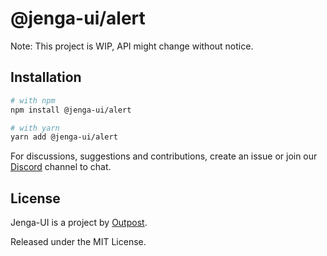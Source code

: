 # @jenga-ui/alert

Note: This project is WIP, API might change without notice.

## Installation

```sh
# with npm
npm install @jenga-ui/alert

# with yarn
yarn add @jenga-ui/alert
```

For discussions, suggestions and contributions, create an issue or join our [Discord](https://discord.gg/sHnHPnAPZj) channel to chat.

## License

Jenga-UI is a project by [Outpost](https://outpost.run).

Released under the MIT License.
